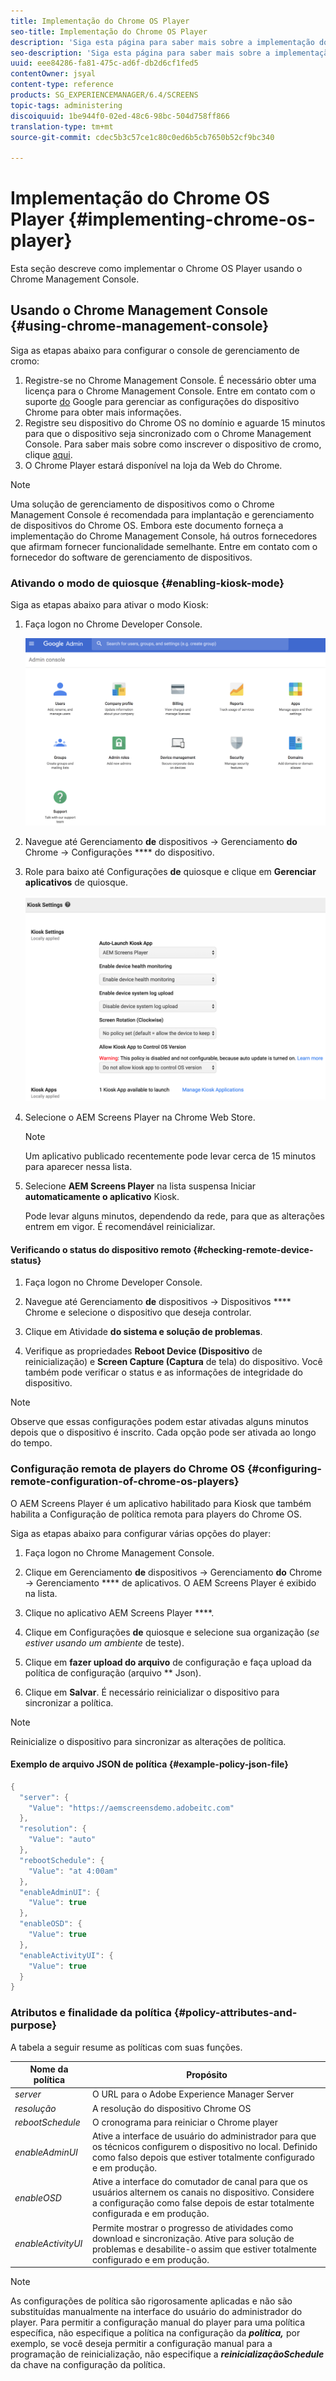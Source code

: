 ```yaml
---
title: Implementação do Chrome OS Player
seo-title: Implementação do Chrome OS Player
description: 'Siga esta página para saber mais sobre a implementação do Chrome OS Player usando o Chrome Management Console.  '
seo-description: 'Siga esta página para saber mais sobre a implementação do Chrome OS Player usando o Chrome Management Console.  '
uuid: eee84286-fa81-475c-ad6f-db2d6cf1fed5
contentOwner: jsyal
content-type: reference
products: SG_EXPERIENCEMANAGER/6.4/SCREENS
topic-tags: administering
discoiquuid: 1be944f0-02ed-48c6-98bc-504d758ff866
translation-type: tm+mt
source-git-commit: cdec5b3c57ce1c80c0ed6b5cb7650b52cf9bc340

---
```



# Implementação do Chrome OS Player {#implementing-chrome-os-player}

Esta seção descreve como implementar o Chrome OS Player usando o Chrome Management Console.

## Usando o Chrome Management Console {#using-chrome-management-console}

Siga as etapas abaixo para configurar o console de gerenciamento de cromo:

1. Registre-se no Chrome Management Console. É necessário obter uma licença para o Chrome Management Console. Entre em contato com o suporte [do](https://support.google.com/chrome/a/answer/1375678?hl=en&ref_topic=2935995) Google para gerenciar as configurações do dispositivo Chrome para obter mais informações.
1. Registre seu dispositivo do Chrome OS no domínio e aguarde 15 minutos para que o dispositivo seja sincronizado com o Chrome Management Console. Para saber mais sobre como inscrever o dispositivo de cromo, clique [aqui](https://support.google.com/chrome/a/answer/1360534?hl=en).
1. O Chrome Player estará disponível na loja da Web do Chrome.

>[!NOTE]
>
>Uma solução de gerenciamento de dispositivos como o Chrome Management Console é recomendada para implantação e gerenciamento de dispositivos do Chrome OS. Embora este documento forneça a implementação do Chrome Management Console, há outros fornecedores que afirmam fornecer funcionalidade semelhante. Entre em contato com o fornecedor do software de gerenciamento de dispositivos.

### Ativando o modo de quiosque {#enabling-kiosk-mode}

Siga as etapas abaixo para ativar o modo Kiosk:

1. Faça logon no Chrome Developer Console.

   ![screen_shot_2017-12-08at20303pm](assets/screen_shot_2017-12-08at20303pm.png)

1. Navegue até Gerenciamento **de** dispositivos → Gerenciamento **do** Chrome → Configurações **** do dispositivo.
1. Role para baixo até Configurações **de** quiosque e clique em **Gerenciar aplicativos** de quiosque.

   ![quiosque](assets/kiosk.png)

1. Selecione o AEM Screens Player na Chrome Web Store.

   >[!NOTE]
   >
   >Um aplicativo publicado recentemente pode levar cerca de 15 minutos para aparecer nessa lista.

1. Selecione **AEM Screens Player** na lista suspensa Iniciar **automaticamente o aplicativo** Kiosk.

   Pode levar alguns minutos, dependendo da rede, para que as alterações entrem em vigor. É recomendável reinicializar.

#### Verificando o status do dispositivo remoto {#checking-remote-device-status}

1. Faça logon no Chrome Developer Console.
1. Navegue até Gerenciamento **de** dispositivos → Dispositivos **** Chrome e selecione o dispositivo que deseja controlar.

1. Clique em Atividade **do sistema e solução de problemas**.
1. Verifique as propriedades **Reboot Device (Dispositivo** de reinicialização) e **Screen Capture (Captura** de tela) do dispositivo. Você também pode verificar o status e as informações de integridade do dispositivo.

>[!NOTE]
>
>Observe que essas configurações podem estar ativadas alguns minutos depois que o dispositivo é inscrito. Cada opção pode ser ativada ao longo do tempo.

### Configuração remota de players do Chrome OS {#configuring-remote-configuration-of-chrome-os-players}

O AEM Screens Player é um aplicativo habilitado para Kiosk que também habilita a Configuração de política remota para players do Chrome OS.

Siga as etapas abaixo para configurar várias opções do player:

1. Faça logon no Chrome Management Console.
1. Clique em Gerenciamento **de** dispositivos → Gerenciamento **do** Chrome → Gerenciamento **** de aplicativos. O AEM Screens Player é exibido na lista.

1. Clique no aplicativo AEM Screens Player ****.
1. Clique em Configurações **de** quiosque e selecione sua organização (*se estiver usando um ambiente* de teste).

1. Clique em **fazer upload do arquivo** de configuração e faça upload da política de configuração (arquivo ** Json).

1. Clique em **Salvar**. É necessário reinicializar o dispositivo para sincronizar a política.

>[!NOTE]
>
>Reinicialize o dispositivo para sincronizar as alterações de política.

#### Exemplo de arquivo JSON de política {#example-policy-json-file}

```java
{
  "server": {
    "Value": "https://aemscreensdemo.adobeitc.com"
  },
  "resolution": {
    "Value": "auto"
  },
  "rebootSchedule": {
    "Value": "at 4:00am"
  },
  "enableAdminUI": {
    "Value": true
  },
  "enableOSD": {
    "Value": true
  },
  "enableActivityUI": {
    "Value": true
  }
}
```

### Atributos e finalidade da política {#policy-attributes-and-purpose}

A tabela a seguir resume as políticas com suas funções.

| **Nome da política** | **Propósito** |
|---|---|
| *server* | O URL para o Adobe Experience Manager Server |
| *resolução* | A resolução do dispositivo Chrome OS |
| *rebootSchedule* | O cronograma para reiniciar o Chrome player |
| *enableAdminUI* | Ative a interface de usuário do administrador para que os técnicos configurem o dispositivo no local. Definido como falso depois que estiver totalmente configurado e em produção. |
| *enableOSD* | Ative a interface do comutador de canal para que os usuários alternem os canais no dispositivo. Considere a configuração como false depois de estar totalmente configurada e em produção. |
| *enableActivityUI* | Permite mostrar o progresso de atividades como download e sincronização. Ative para solução de problemas e desabilite-o assim que estiver totalmente configurado e em produção. |

>[!NOTE]
>
>As configurações de política são rigorosamente aplicadas e não são substituídas manualmente na interface do usuário do administrador do player. Para permitir a configuração manual do player para uma política específica, não especifique a política na configuração da ***política,*** por exemplo, se você deseja permitir a configuração manual para a programação de reinicialização, não especifique a ***reinicializaçãoSchedule*** da chave na configuração da política.

